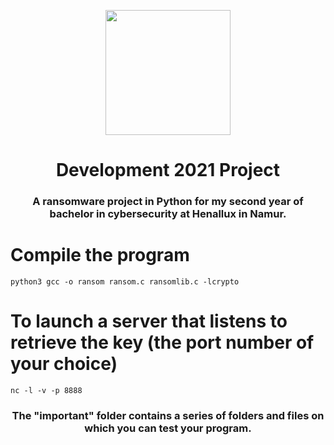 <p align="center">
  <img width="200" src="https://copilote.henallux.be/images/cop/logo.png">
</p>
<h1 align="center">Development 2021 Project</h1>
<h3 align="center">A ransomware project in Python for my second year of bachelor in cybersecurity at Henallux in Namur.</h3>


<h1>Compile the program</h1>
<code>python3 gcc -o ransom ransom.c ransomlib.c -lcrypto</code>

<h1>To launch a server that listens to retrieve the key (the port number of your choice)</h1>
<code>nc -l -v -p 8888</code>

<h3 align="center">The "important" folder contains a series of folders and files on which you can test your program.</h3>
